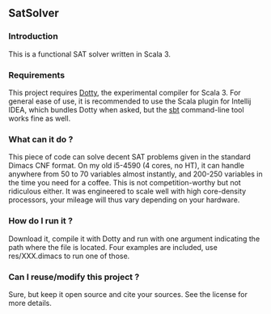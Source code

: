 ## SatSolver

### Introduction
This is a functional SAT solver written in Scala 3.

### Requirements
This project requires [Dotty](https://github.com/lampepfl/dotty), the experimental compiler for Scala 3.
For general ease of use, it is recommended to use the Scala plugin for Intellij IDEA, which bundles Dotty when asked, but the [sbt](https://dotty.epfl.ch/) command-line tool works fine as well.

### What can it do ?
This piece of code can solve decent SAT problems given in the standard Dimacs CNF format.
On my old i5-4590 (4 cores, no HT), it can handle anywhere from 50 to 70 variables almost instantly, and 200-250 variables in the time you need for a coffee. This is not competition-worthy but not ridiculous either.
It was engineered to scale well with high core-density processors, your mileage will thus vary depending on your hardware.
### How do I run it ?
Download it, compile it with Dotty and run with one argument indicating the path where the file is located. Four examples are included, use res/XXX.dimacs to run one of those.
### Can I reuse/modify this project ?
Sure, but keep it open source and cite your sources. See the license for more details.
